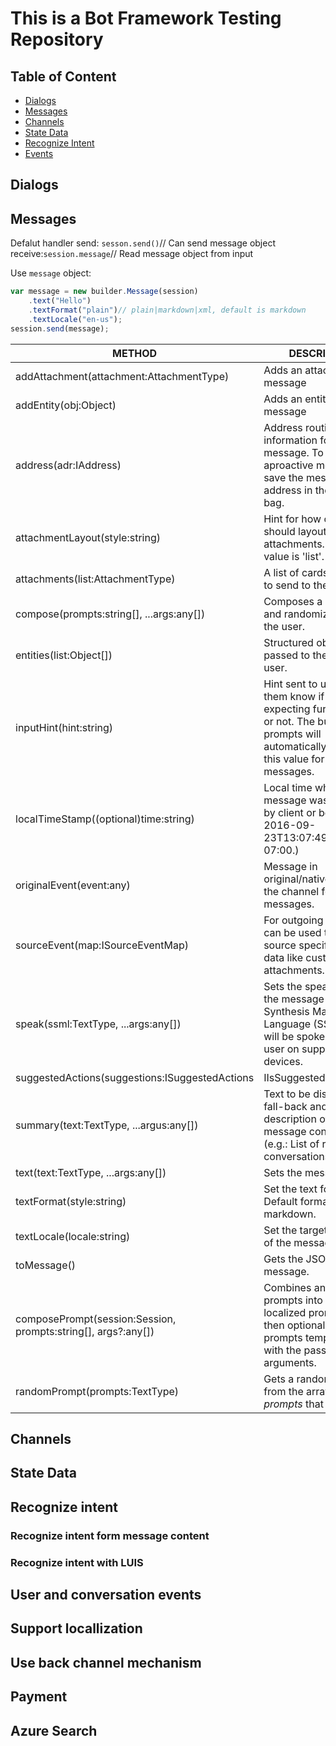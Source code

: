 This is a Bot Framework Testing Repository
==========
## Table of Content
* [Dialogs](#Dialogs)
* [Messages](#Messages)
* [Channels](#Channels)
* [State Data](#State-Data)
* [Recognize Intent](#Rcognize-intent)
* [Events](#User-and-conversation-events)

## Dialogs

## Messages
Defalut handler
send:   ``sesson.send()``// Can send message object
receive:``session.message``// Read message object from input

Use ``message`` object:
```js
var message = new builder.Message(session)
    .text("Hello")
    .textFormat("plain")// plain|markdown|xml, default is markdown
    .textLocale("en-us");
session.send(message);
```
|METHOD | DESCRIPTION|
|-------|------------|
|addAttachment(attachment:AttachmentType)| Adds an attachment to a message|
|addEntity(obj:Object)| Adds an entity to the message|
|address(adr:IAddress)| Address routing information for the message. To send user aproactive message, save the message's address in the userData bag.|
|attachmentLayout(style:string) |Hint for how clients should layout multiple attachments. The default value is 'list'.|
|attachments(list:AttachmentType) |A list of cards or images to send to the user.|
|compose(prompts:string[], ...args:any[]) |Composes a complex and randomized reply to the user.|
|entities(list:Object[])| Structured objects passed to the bot or user.|
|inputHint(hint:string)| Hint sent to user letting them know if the bot is expecting further input or not. The built-in prompts will automatically populate this value for outgoing messages.|
|localTimeStamp((optional)time:string)| Local time when message was sent (set by client or bot, Ex: 2016-09-23T13:07:49.4714686-07:00.)|
|originalEvent(event:any)| Message in original/native format of the channel for incoming messages.|
|sourceEvent(map:ISourceEventMap)| For outgoing messages can be used to pass source specific event data like custom attachments.|
|speak(ssml:TextType, ...args:any[])| Sets the speak field of the message as Speech Synthesis Markup Language (SSML). This will be spoken to the user on supported devices.|
|suggestedActions(suggestions:ISuggestedActions | IIsSuggestedActions)|Optional suggested actions to send to the user. Suggested actions will be displayed only on the channels that support suggested actions.|
|summary(text:TextType, ...argus:any[])| Text to be displayed as fall-back and as short description of the message content in (e.g.: List of recent conversations.)|
|text(text:TextType, ...args:any[])| Sets the message text.|
|textFormat(style:string)| Set the text format. Default format is markdown.|
|textLocale(locale:string)| Set the target language of the message.|
|toMessage()| Gets the JSON for the message.|
|composePrompt(session:Session, prompts:string[], args?:any[])| Combines an array of prompts into a single localized prompt and then optionally fills the prompts template slots with the passed in arguments.|
|randomPrompt(prompts:TextType)| Gets a random prompt from the array of *prompts* that is passed in|
## Channels
## State Data
## Recognize intent
### Recognize intent form message content
### Recognize intent with LUIS
## User and conversation events
## Support locallization
## Use back channel mechanism
## Payment
## Azure Search